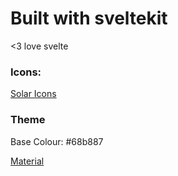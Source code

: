 # Built with sveltekit


<3 love svelte


### Icons:

[Solar Icons](https://icones.js.org/collection/solar)


### Theme

Base Colour: #68b887

[Material](https://m3.material.io/theme-builder#/custom)